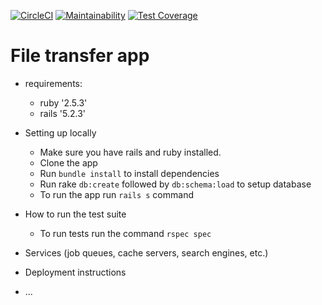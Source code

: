 [![CircleCI](https://circleci.com/gh/miritih/file-transfer-app.svg?style=svg)](https://circleci.com/gh/miritih/file-transfer-app)
[![Maintainability](https://api.codeclimate.com/v1/badges/d6167d44690577689ea9/maintainability)](https://codeclimate.com/github/miritih/file-transfer-app/maintainability)
[![Test Coverage](https://api.codeclimate.com/v1/badges/d6167d44690577689ea9/test_coverage)](https://codeclimate.com/github/miritih/file-transfer-app/test_coverage)

# File transfer app
* requirements:
  - ruby '2.5.3'
  - rails '5.2.3'

* Setting up locally
  - Make sure you have rails and ruby installed. 
  - Clone the app
  - Run `bundle install` to install dependencies
  - Run rake `db:create` followed by `db:schema:load` to setup database
  - To run the app run `rails s` command
 
* How to run the test suite
  - To run tests run the command `rspec spec`

* Services (job queues, cache servers, search engines, etc.)

* Deployment instructions

* ...
